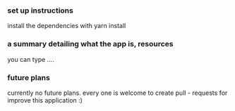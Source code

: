 ### set up instructions

install the dependencies with
yarn install

### a summary detailing what the app is, resources
you can type ....

### future plans
currently no future plans. every one is welcome to create pull - requests 
for improve this application :)